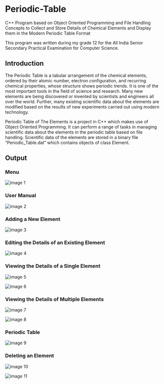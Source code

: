 # Periodic-Table
C++ Program based on Object Oriented Programming and File Handling Concepts to Collect and Store Details of Chemical Elements and Display them in the Modern Periodic Table Format

This program was written during my grade 12 for the All India Senior Secondary Practical Examination for Computer Science. 

## Introduction

The Periodic Table is a tabular arrangement of the chemical elements, ordered by their atomic number, electron configuration, and recurring chemical properties, whose structure shows periodic trends. It is one of the most important tools in the field of science and research. Many new elements are being discovered or invented by scientists and engineers all over the world. Further, many existing scientific data about the elements are modified based on the results of new experiments carried out using modern technology.

Periodic Table of The Elements is a project in C++ which makes use of Object Oriented Programming. It can perform a range of tasks in managing scientific data about the elements in the periodic table based on file handling. Scientific data of the elements are stored in a binary file “Periodic_Table.dat” which contains objects of class Element.

## Output

### Menu

![image 1](https://user-images.githubusercontent.com/72333932/231397916-4cbb8a52-a51d-4e01-8a7d-317e4e9587b9.png)

### User Manual

![image 2](https://user-images.githubusercontent.com/72333932/231397946-420b176b-d93f-4d9c-adc3-d8d18255a478.png)

### Adding a New Element

![image 3](https://user-images.githubusercontent.com/72333932/231397994-b1b99dc0-89f7-40e1-8df4-3001538670af.png)

### Editing the Details of an Existing Element

![image 4](https://user-images.githubusercontent.com/72333932/231398054-93a23098-1d8a-4309-ad12-258f90c2d682.png)

### Viewing the Details of a Single Element

![image 5](https://user-images.githubusercontent.com/72333932/231398117-1048b0f9-10f6-4317-88ee-3c914693fc90.png)

![image 6](https://user-images.githubusercontent.com/72333932/231398159-bfcabd73-1679-4ca1-9c15-40feb239a984.png)

### Viewing the Details of Multiple Elements

![image 7](https://user-images.githubusercontent.com/72333932/231398207-88319e4a-1729-4a9e-b058-6caa7f1dc0d9.png)

![image 8](https://user-images.githubusercontent.com/72333932/231398240-d7839e45-0ae4-42b8-907f-fdbc9c8281ff.png)

### Periodic Table

![image 9](https://user-images.githubusercontent.com/72333932/231398290-f4f82780-160a-4018-ae88-162cdabbc034.png)

### Deleting an Element

![image 10](https://user-images.githubusercontent.com/72333932/231398340-a79fbe16-a5ca-482a-8a6d-4e9324dcc0d9.png)

![image 11](https://user-images.githubusercontent.com/72333932/231395815-ec1c5602-c8bc-4c10-9e52-b01d01ce5eb9.png)







